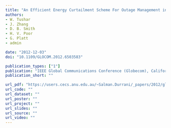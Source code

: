 ```yaml
---
title: "An Efficient Energy Curtailment Scheme For Outage Management in Smart Grid"
authors:
- W. Tushar
- J. Zhang
- D. B. Smith
- H. V. Poor
- G. Platt
- admin

date: "2012-12-03"
doi: "10.1109/GLOCOM.2012.6503583"

publication_types: ["1"]
publication: "IEEE Global Communications Conference (Globecom), California, USA"
publication_short: ""

url_pdf: "https://users.cecs.anu.edu.au/~Salman.Durrani/_papers/2012/globecom12_C5.pdf"
url_code: ""
url_dataset: ""
url_poster: ""
url_project: ""
url_slides: ""
url_source: ""
url_video: ""
---
```

